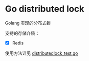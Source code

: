 # Go distributed lock

Golang 实现的分布式锁

支持的存储介质：

- [x] Redis

使用方法详见 [distributedlock_test.go](distributedlock_test.go)

 